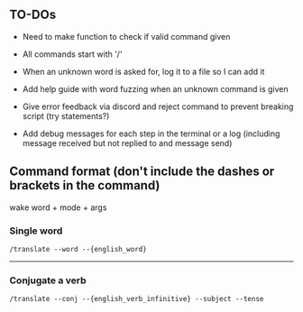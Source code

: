 ## TO-DOs

- Need to make function to check if valid command given

- All commands start with '/'

- When an unknown word is asked for, log it to a file so I can add it

- Add help guide with word fuzzing when an unknown command is given

- Give error feedback via discord and reject command to prevent breaking script (try statements?)

- Add debug messages for each step in the terminal or a log (including message received but not replied to and message send)

## Command format (don't include the dashes or brackets in the command)

wake word + mode + args

### Single word

`/translate --word --{english_word}`

---

### Conjugate a verb

`/translate --conj --{english_verb_infinitive} --subject --tense`